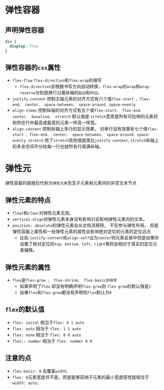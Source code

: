 # 弹性容器

## 声明弹性容器

~~~css
div {
  display: flex
}
~~~
## 弹性容器的`css`属性

* `flex-flow` `flex-direction`和`flex-wrap`的缩写
  * `flex-direction`会根据书写方向自动转换，`flex-wrap`的`wrap`和`wrap-reverse`分别是换行沿着纵轴的`起边`和`终边`。
* `justify-content` 控制主轴元素的对齐方式有六个值`flex-start 、flex-end、 center、 space-between、 space-around、space-evenly`
* `align-items` 控制纵轴的对齐方式有五个值`flex-start、 flex-end、 center、 baseline、 stretch` 默认值是 `stretch`意思是所有可拉伸的元素将和所在行中最高或最宽的元素一样高一样宽。
* `align-content` 控制纵轴上多行的显示效果， 对单行没有效果有七个值`flex-start 、flex-end、 center、 space-between、 space-around、space-evenly stretch` 除了`stretch`其他值就类比`justify-content`, `stretch`纵轴上的多余空间平分给每一行也就所有行填满纵轴。


# 弹性元

弹性容器的直接后代称为`弹性元素`包含子元素和元素间的非空文本节点

## 弹性元素的特点

* `float`和`clear`对弹性元素无效。
* `vertical-align`对弹性元素本身没有影响只会影响弹性元素内的文本。
* `position: absolute`的弹性元素会从文档流移除， 不在参与弹性布局， 但是弹性容器上属性和一些弹性元素的属性会影响绝对定位的元素的定位远点
   * 比如 `justify-content`和`align-self`设为`center`则元素会居中但是如果你设置了绝对定位的`top、bottom、left、right`等则会相对于真实的定位元素偏移。


## 弹性元素的属性

* `flex`是`flex-grow 、 flex-shrink、 flex-basic的简写`
  * 如果声明了`flex` 却没有明确声明`flex-grow`则 `flex-grow`的默认值是`1`
  * 如果`flex`和`flex-grow`都没有声明则`flex`默认为`0`

  
## `flex`的默认值

* `flex: inital` 相当于`flex: 0 1 auto`
* `flex: auto` 相当于 `flex: 1 1 auto`
* `flex: none` 相当于 `flex: 0 0 auto`
* `flex:: number` 相当于 `flex: number 0 0`

## 注意的点

* `flex-basic: 0` 会覆盖`width`, 
* `flex: 0`元素宽度并不是，而是能够容纳子元素的最小宽度感觉就相当于`width: auto;`

